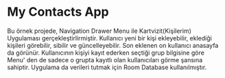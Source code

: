 # My Contacts App
 
<p>Bu örnek projede, Navigation Drawer Menu ile Kartvizit(Kişilerim) Uygulaması gerçekleştirlirmiştir. Kullanıcı yeni bir kişi ekleyebilir, eklediği kişileri görebilir, sibilir ve güncelleyebilir. Son eklenen on kullanıcı anasayfa da görünür. Kullanıcının kişiyi kayıt ederken seçtiği grup bilgisine göre Menu' den de sadece o grupta kayıtlı olan kullanıcıları görme şansına sahiptir. Uygulama da verileri tutmak için Room Database kullanılmıştır.</p>
